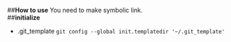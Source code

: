 ##**How to use**
You need to make symbolic link.  
##**initialize**  
- .git_template `git config --global init.templatedir '~/.git_template'`
